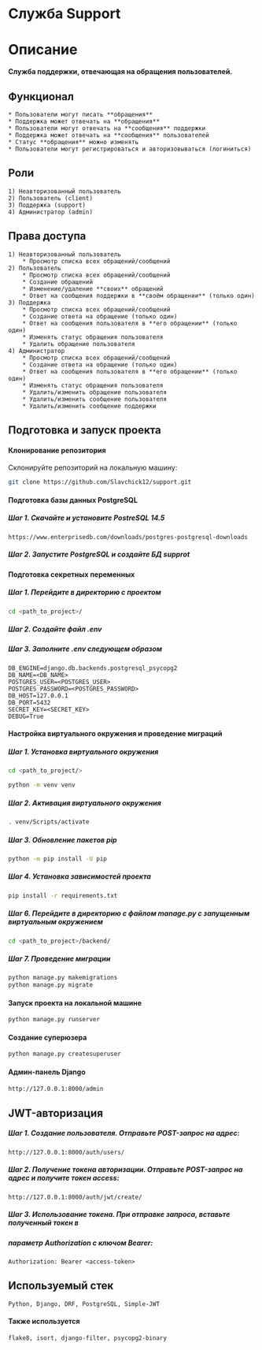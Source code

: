 # Служба __Support__
# Описание
__Служба поддержки, отвечающая на обращения пользователей.__
## Функционал
```
* Пользователи могут писать **обращения**
* Поддержка может отвечать на **обращения**
* Пользователи могут отвечать на **сообщения** поддержки
* Поддержка может отвечать на **сообщения** пользователей
* Статус **обращения** можно изменять
* Пользователи могут регистрироваться и авторизовываться (логиниться)
```
## Роли
```
1) Неавторизованный пользователь
2) Пользователь (client)
3) Поддержка (support)
4) Администратор (admin)
```
## Права доступа
```
1) Неавторизованный пользователь
    * Просмотр списка всех обращений/сообщений
2) Пользователь
    * Просмотр списка всех обращений/сообщений
    * Создание обращений
    * Изменение/удаление **своих** обращений
    * Ответ на сообщения поддержки в **своём обращении** (только один)
3) Поддержка
    * Просмотр списка всех обращений/сообщений
    * Создание ответа на обращение (только один)
    * Ответ на сообщения пользователя в **его обращении** (только один)
    * Изменять статус обращения пользователя
    * Удалить обращение пользователя
4) Администратор
    * Просмотр списка всех обращений/сообщений
    * Создание ответа на обращение (только один)
    * Ответ на сообщения пользователя в **его обращении** (только один)
    * Изменять статус обращения пользователя
    * Удалить/изменить обращение пользователя
    * Удалить/изменить сообщение пользователя
    * Удалить/изменить сообщение поддержки
```
## Подготовка и запуск проекта
#### Клонирование репозитория
Склонируйте репозиторий на локальную машину:
```bash
git clone https://github.com/Slavchick12/support.git
```
#### Подготовка базы данных PostgreSQL
##### Шаг 1. Скачайте и установите PostreSQL 14.5
```
https://www.enterprisedb.com/downloads/postgres-postgresql-downloads
```
##### Шаг 2. Запустите PostgreSQL и создайте БД supprot
#### Подготовка секретных переменных
##### Шаг 1. Перейдите в директорию с проектом
```bash
cd <path_to_project>/
```
##### Шаг 2. Создайте файл *.env*
##### Шаг 3. Заполните *.env* следующем образом
```
DB_ENGINE=django.db.backends.postgresql_psycopg2
DB_NAME=<DB_NAME>
POSTGRES_USER=<POSTGRES_USER>
POSTGRES_PASSWORD=<POSTGRES_PASSWORD>
DB_HOST=127.0.0.1
DB_PORT=5432
SECRET_KEY=<SECRET_KEY>
DEBUG=True
```
#### Настройка виртуального окружения и проведение миграций
##### Шаг 1. Установка виртуального окружения
```bash
cd <path_to_project/>
```
```bash
python -m venv venv
```
##### Шаг 2. Активация виртуального окружения
```bash
. venv/Scripts/activate
```
##### Шаг 3. Обновление пакетов pip
```bash
python -m pip install -U pip
```
##### Шаг 4. Установка зависимостей проекта
```bash
pip install -r requirements.txt
```
##### Шаг 6. Перейдите в директорию с файлом manage.py с запущенным виртуальным окружением
```bash
cd <path_to_project>/backend/
```
##### Шаг 7. Проведение миграции
```bash
python manage.py makemigrations
python manage.py migrate
```
#### Запуск проекта на локальной машине
```bash
python manage.py runserver
```
#### Создание суперюзера
```bash
python manage.py createsuperuser
```
#### Админ-панель Django
```bash
http://127.0.0.1:8000/admin
```
## JWT-авторизация
##### Шаг 1. Создание пользователя. Отправьте POST-запрос на адрес:
```
http://127.0.0.1:8000/auth/users/
```
##### Шаг 2. Получение токена авторизации. Отправьте POST-запрос на адрес и получите токен **access**:
```
http://127.0.0.1:8000/auth/jwt/create/
```
##### Шаг 3. Использование токена. При отправке запроса, вставьте полученный токен в
##### параметр Authorization с ключом **Bearer**:
```
Authorization: Bearer <access-token>
```
## Используемый стек
```
Python, Django, DRF, PostgreSQL, Simple-JWT
```
#### Также используется
```
flake8, isort, django-filter, psycopg2-binary
```
